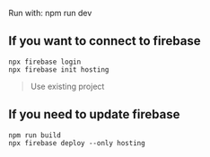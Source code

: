 Run with: npm run dev

## If you want to connect to firebase

```
npx firebase login
npx firebase init hosting
```

> Use existing project

## If you need to update firebase

```
npm run build
npx firebase deploy --only hosting
```
